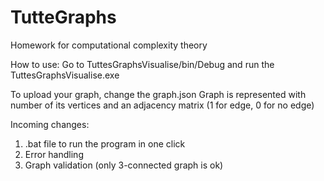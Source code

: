 # TutteGraphs
Homework for computational complexity theory

How to use:
  Go to TuttesGraphsVisualise/bin/Debug and run the TuttesGraphsVisualise.exe
  
To upload your graph, change the graph.json
Graph is represented with number of its vertices and an adjacency matrix (1 for edge, 0 for no edge)

Incoming changes:
1. .bat file to run the program in one click
2. Error handling
3. Graph validation (only 3-connected graph is ok)
